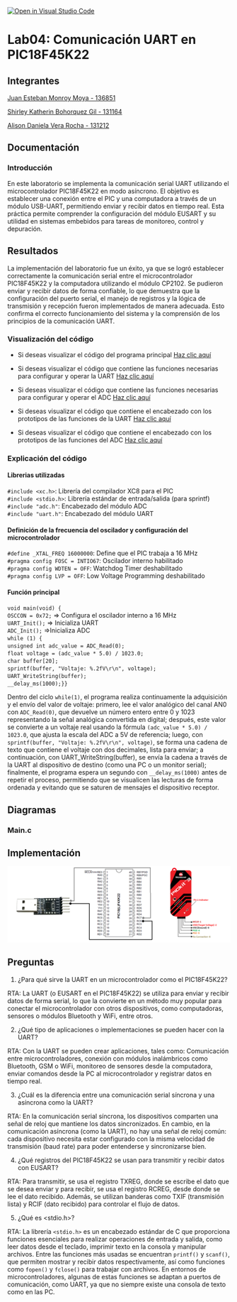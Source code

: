 [![Open in Visual Studio Code](https://classroom.github.com/assets/open-in-vscode-2e0aaae1b6195c2367325f4f02e2d04e9abb55f0b24a779b69b11b9e10269abc.svg)](https://classroom.github.com/online_ide?assignment_repo_id=19574358&assignment_repo_type=AssignmentRepo)
# Lab04: Comunicación UART en PIC18F45K22

## Integrantes

[Juan Esteban Monroy Moya - 136851](https://github.com/Juanes20feb)

[Shirley Katherin Bohorquez Gil - 131164](https://github.com/Shirleyb0440)

[Alison Daniela Vera Rocha - 131212](https://github.com/Alisondaniela-bot)


## Documentación

### Introducción

En este laboratorio se implementa la comunicación serial UART utilizando el microcontrolador PIC18F45K22 en modo asíncrono. El objetivo es establecer una conexión entre el PIC y una computadora a través de un módulo USB-UART, permitiendo enviar y recibir datos en tiempo real. Esta práctica permite comprender la configuración del módulo EUSART y su utilidad en sistemas embebidos para tareas de monitoreo, control y depuración.

## Resultados

La implementación del laboratorio fue un éxito, ya que se logró establecer correctamente la comunicación serial entre el microcontrolador PIC18F45K22 y la computadora utilizando el módulo CP2102. Se pudieron enviar y recibir datos de forma confiable, lo que demuestra que la configuración del puerto serial, el manejo de registros y la lógica de transmisión y recepción fueron implementados de manera adecuada. Esto confirma el correcto funcionamiento del sistema y la comprensión de los principios de la comunicación UART.

### Visualización del código 

* Si deseas visualizar el código del programa principal [Haz clic aquí](main.c)

* Si deseas visualizar el código que contiene las funciones necesarias para configurar y operar la UART [Haz clic aquí](UART.c)

* Si deseas visualizar el código que contiene las funciones necesarias para configurar y operar el ADC [Haz clic aquí](ADC.c)

* Si deseas visualizar el código que contiene el encabezado con los prototipos de las funciones de la UART [Haz clic aquí](UART.h)

* Si deseas visualizar el código que contiene el encabezado con los prototipos de las funciones del ADC [Haz clic aquí](ADC.h)

### Explicación del código

#### Librerias utilizadas

`#include <xc.h>`: Librería del compilador XC8 para el PIC  
`#include <stdio.h>`: Librería estándar de entrada/salida (para sprintf)  
`#include "adc.h"`: Encabezado del módulo ADC  
`#include "uart.h"`: Encabezado del módulo UART  

#### Definición de la frecuencia del oscilador y configuración del microcontrolador

`#define _XTAL_FREQ 16000000`: Define que el PIC trabaja a 16 MHz  
`#pragma config FOSC = INTIO67`: Oscilador interno habilitado  
`#pragma config WDTEN = OFF`: Watchdog Timer deshabilitado  
`#pragma config LVP = OFF`: Low Voltage Programming deshabilitado  

#### Función principal

`void main(void) { `    
    `OSCCON = 0x72;` => Configura el oscilador interno a 16 MHz    
    `UART_Init();`   => Inicializa UART    
   ` ADC_Init(); `   =>Inicializa ADC    
    `while (1) {`    
        `unsigned int adc_value = ADC_Read(0);`     
        `float voltage = (adc_value * 5.0) / 1023.0;`     
        `char buffer[20];`    
        `sprintf(buffer, "Voltaje: %.2fV\r\n", voltage);`    
        `UART_WriteString(buffer);`    
        `__delay_ms(1000);}}`    

Dentro del ciclo `while(1)`, el programa realiza continuamente la adquisición y el envío del valor de voltaje: primero, lee el valor analógico del canal AN0 con `ADC_Read(0)`, que devuelve un número entero entre 0 y 1023 representando la señal analógica convertida en digital; después, este valor se convierte a un voltaje real usando la fórmula `(adc_value * 5.0) / 1023.0`, que ajusta la escala del ADC a 5V de referencia; luego, con `sprintf(buffer, "Voltaje: %.2fV\r\n", voltage)`, se forma una cadena de texto que contiene el voltaje con dos decimales, lista para enviar; a continuación, con UART_WriteString(buffer), se envía la cadena a través de la UART al dispositivo de destino (como una PC o un monitor serial); finalmente, el programa espera un segundo con `__delay_ms(1000)` antes de repetir el proceso, permitiendo que se visualicen las lecturas de forma ordenada y evitando que se saturen de mensajes el dispositivo receptor.

## Diagramas

### Main.c

## Implementación

![Implementación](Implementacion.png)

## Preguntas

1. ¿Para qué sirve la UART en un microcontrolador como el PIC18F45K22?

RTA: La UART (o EUSART en el PIC18F45K22) se utiliza para enviar y recibir datos de forma serial, lo que la convierte en un método muy popular para conectar el microcontrolador con otros dispositivos, como computadoras, sensores o módulos Bluetooth y WiFi, entre otros.

2. ¿Qué tipo de aplicaciones o implementaciones se pueden hacer con la UART?

RTA: Con la UART se pueden crear aplicaciones, tales como: Comunicación entre microcontroladores, conexión con módulos inalámbricos como Bluetooth, GSM o WiFi, monitoreo de sensores desde la computadora, enviar comandos desde la PC al microcontrolador y registrar datos en tiempo real.

3. ¿Cuál es la diferencia entre una comunicación serial síncrona y una asíncrona como la UART?

RTA: En la comunicación serial síncrona, los dispositivos comparten una señal de reloj que mantiene los datos sincronizados. En cambio, en la comunicación asíncrona (como la UART), no hay una señal de reloj común: cada dispositivo necesita estar configurado con la misma velocidad de transmisión (baud rate) para poder entenderse y sincronizarse bien.

4. ¿Qué registros del PIC18F45K22 se usan para transmitir y recibir datos con EUSART?

RTA: Para transmitir, se usa el registro TXREG, donde se escribe el dato que se desea enviar y para recibir, se usa el registro RCREG, desde donde se lee el dato recibido. Además, se utilizan banderas como TXIF (transmisión lista) y RCIF (dato recibido) para controlar el flujo de datos.

5. ¿Qué es <stdio.h>?

RTA: La librería `<stdio.h>` es un encabezado estándar de C que proporciona funciones esenciales para realizar operaciones de entrada y salida, como leer datos desde el teclado, imprimir texto en la consola y manipular archivos. Entre las funciones más usadas se encuentran `printf()` y `scanf()`, que permiten mostrar y recibir datos respectivamente, así como funciones como `fopen()` y `fclose()` para trabajar con archivos. En entornos de microcontroladores, algunas de estas funciones se adaptan a puertos de comunicación, como UART, ya que no siempre existe una consola de texto como en las PC.